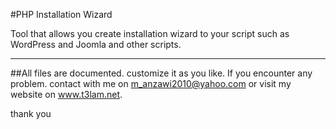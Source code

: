 #PHP Installation Wizard 

Tool that allows you create installation wizard to your  script such as WordPress and Joomla and other scripts.

---
##All files are documented.
customize it as you like.
If you encounter any problem. contact with me on m_anzawi2010@yahoo.com
or visit my website on www.t3lam.net.

thank you
